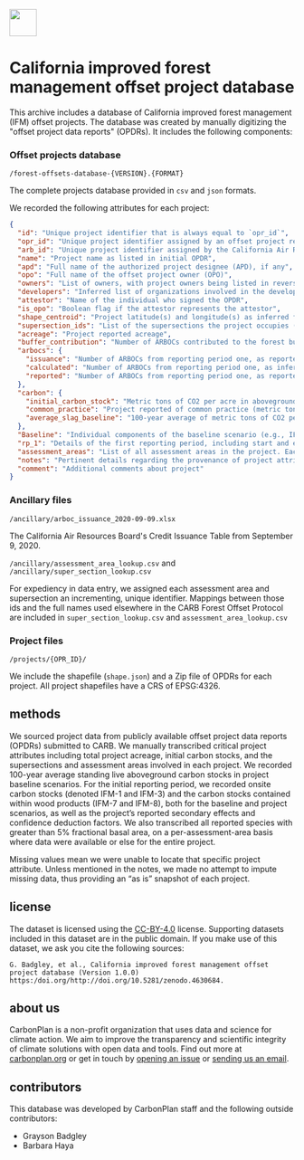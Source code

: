 <img
  src='https://carbonplan-assets.s3.amazonaws.com/monogram/dark-small.png'
  height='48'
/>

# California improved forest management offset project database

This archive includes a database of California improved forest management (IFM) offset projects. The database was created by manually digitizing the "offset project data reports" (OPDRs). It includes the following components:

### Offset projects database

`/forest-offsets-database-{VERSION}.{FORMAT}`

The complete projects database provided in `csv` and `json` formats.

We recorded the following attributes for each project:

```json
{
  "id": "Unique project identifier that is always equal to `opr_id`",
  "opr_id": "Unique project identifier assigned by an offset project registry (e.g., CAR, ACR)",
  "arb_id": "Unique project identifier assigned by the California Air Resources Board",
  "name": "Project name as listed in initial OPDR",
  "apd": "Full name of the authorized project designee (APD), if any",
  "opo": "Full name of the offset project owner (OPO)",
  "owners": "List of owners, with project owners being listed in reverse chronological order. In select cases, “owner” differs from opo, as we attempted to map OPOs that were subsidiary (e.g., LLC) or otherwise related entities, to their more commonly known parent entity",
  "developers": "Inferred list of organizations involved in the development (e.g., financing, modeling) of the offset project",
  "attestor": "Name of the individual who signed the OPDR",
  "is_opo": "Boolean flag if the attestor represents the attestor",
  "shape_centroid": "Project latitude(s) and longitude(s) as inferred from ARB provided shapefiles. Shape centroid takes multiple values when the project geometry is a highly fragmented MultiPolygon",
  "supersection_ids": "List of the supersections the project occupies (with a maximum length of two)",
  "acreage": "Project reported acreage",
  "buffer_contribution": "Number of ARBOCs contributed to the forest buffer pool",
  "arbocs": {
    "issuance": "Number of ARBOCs from reporting period one, as reported by the California Air Resources Board issuance table",
    "calculated": "Number of ARBOCs from reporting period one, as inferred from project reported baseline and project scenarios",
    "reported": "Number of ARBOCs from reporting period one, as reported by the project OPDR"
  },
  "carbon": {
    "initial_carbon_stock": "Metric tons of CO2 per acre in aboveground biomass at project inception",
    "common_practice": "Project reported of common practice (metric tons of CO2 per acre)",
    "average_slag_baseline": "100-year average of metric tons of CO2 per acre in aboveground biomass in the project baseline scenario"
  },
  "Baseline": "Individual components of the baseline scenario (e.g., IFM-1), reported in terms of metric tons CO2",
  "rp_1": "Details of the first reporting period, including start and end date, as well as individual components of the project scenario, reported in terms of metric tons of CO2. Also includes project reported estimate of secondary effects and the confidence deduction (e.g., measurement error) of carbon stocks in the project scenario",
  "assessment_areas": "List of all assessment areas in the project. Each record contains the assessment area code, which is a unique numeric identifier of each assessment area, the site class of the assessment area (low, high, or all), and the total project acreage assigned to that assessment area. Assessment areas also contain a list of the species composition of the assessment area. Each species is denoted by its US Forest Service Forest Inventory and Analysis species code and, when possible, we record both the total basal area (per acre) and fractional basal area. Some projects only report species composition for the entire project (across all assessment areas), which we denote using a special assessment area with code 999.",
  "notes": "Pertinent details regarding the provenance of project attributes",
  "comment": "Additional comments about project"
}
```

### Ancillary files

`/ancillary/arboc_issuance_2020-09-09.xlsx`

The California Air Resources Board's Credit Issuance Table from September 9, 2020.

`/ancillary/assessment_area_lookup.csv` and `/ancillary/super_section_lookup.csv`

For expediency in data entry, we assigned each assessment area and supersection an incrementing, unique identifier. Mappings between those ids and the full names used elsewhere in the CARB Forest Offset Protocol are included in `super_section_lookup.csv` and `assessment_area_lookup.csv`

### Project files

`/projects/{OPR_ID}/`

We include the shapefile (`shape.json`) and a Zip file of OPDRs for each project. All project shapefiles have a CRS of EPSG:4326.

## methods

We sourced project data from publicly available offset project data reports (OPDRs) submitted to CARB. We manually transcribed critical project attributes including total project acreage, initial carbon stocks, and the supersections and assessment areas involved in each project. We recorded 100-year average standing live aboveground carbon stocks in project baseline scenarios. For the initial reporting period, we recorded onsite carbon stocks (denoted IFM-1 and IFM-3) and the carbon stocks contained within wood products (IFM-7 and IFM-8), both for the baseline and project scenarios, as well as the project’s reported secondary effects and confidence deduction factors. We also transcribed all reported species with greater than 5% fractional basal area, on a per-assessment-area basis where data were available or else for the entire project.

Missing values mean we were unable to locate that specific project attribute. Unless mentioned in the notes, we made no attempt to impute missing data, thus providing an “as is” snapshot of each project.

## license

The dataset is licensed using the [CC-BY-4.0](https://choosealicense.com/licenses/cc-by-4.0/) license. Supporting datasets included in this dataset are in the public domain. If you make use of this dataset, we ask you cite the following sources:

```
G. Badgley, et al., California improved forest management offset project database (Version 1.0.0) https:/doi.org/http://doi.org/10.5281/zenodo.4630684.
```

## about us

CarbonPlan is a non-profit organization that uses data and science for climate action. We aim to improve the transparency and scientific integrity of climate solutions with open data and tools. Find out more at [carbonplan.org](https://carbonplan.org/) or get in touch by [opening an issue](https://github.com/carbonplan/forest-offsets/issues/new) or [sending us an email](mailto:hello@carbonplan.org).

## contributors

This database was developed by CarbonPlan staff and the following outside contributors:

- Grayson Badgley
- Barbara Haya
